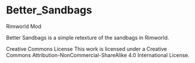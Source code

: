 # Better_Sandbags
Rimworld Mod

Better Sandbags is a simple retexture of the sandbags in Rimworld.

Creative Commons License
This work is licensed under a Creative Commons Attribution-NonCommercial-ShareAlike 4.0 International License.
